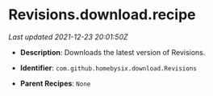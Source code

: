 # Revisions.download.recipe

_Last updated 2021-12-23 20:01:50Z_

- **Description**: Downloads the latest version of Revisions.

- **Identifier**: `com.github.homebysix.download.Revisions`

- **Parent Recipes**: `None`
